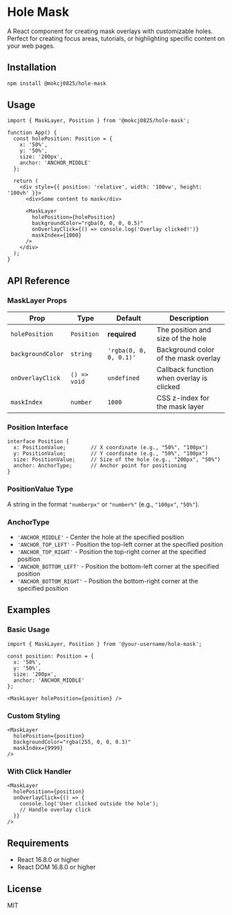 # Hole Mask

A React component for creating mask overlays with customizable holes. Perfect for creating focus areas, tutorials, or highlighting specific content on your web pages.

## Installation

```bash
npm install @mokcj0825/hole-mask
```

## Usage

```tsx
import { MaskLayer, Position } from '@mokcj0825/hole-mask';

function App() {
  const holePosition: Position = {
    x: '50%',
    y: '50%',
    size: '200px',
    anchor: 'ANCHOR_MIDDLE'
  };

  return (
    <div style={{ position: 'relative', width: '100vw', height: '100vh' }}>
      <div>Some content to mask</div>
      
      <MaskLayer
        holePosition={holePosition}
        backgroundColor="rgba(0, 0, 0, 0.5)"
        onOverlayClick={() => console.log('Overlay clicked!')}
        maskIndex={1000}
      />
    </div>
  );
}
```

## API Reference

### MaskLayer Props

| Prop | Type | Default | Description |
|------|------|---------|-------------|
| `holePosition` | `Position` | **required** | The position and size of the hole |
| `backgroundColor` | `string` | `'rgba(0, 0, 0, 0.1)'` | Background color of the mask overlay |
| `onOverlayClick` | `() => void` | `undefined` | Callback function when overlay is clicked |
| `maskIndex` | `number` | `1000` | CSS z-index for the mask layer |

### Position Interface

```tsx
interface Position {
  x: PositionValue;        // X coordinate (e.g., "50%", "100px")
  y: PositionValue;        // Y coordinate (e.g., "50%", "100px")
  size: PositionValue;     // Size of the hole (e.g., "200px", "50%")
  anchor: AnchorType;      // Anchor point for positioning
}
```

### PositionValue Type

A string in the format `"numberpx"` or `"number%"` (e.g., `"100px"`, `"50%"`).

### AnchorType

- `'ANCHOR_MIDDLE'` - Center the hole at the specified position
- `'ANCHOR_TOP_LEFT'` - Position the top-left corner at the specified position
- `'ANCHOR_TOP_RIGHT'` - Position the top-right corner at the specified position
- `'ANCHOR_BOTTOM_LEFT'` - Position the bottom-left corner at the specified position
- `'ANCHOR_BOTTOM_RIGHT'` - Position the bottom-right corner at the specified position

## Examples

### Basic Usage

```tsx
import { MaskLayer, Position } from '@your-username/hole-mask';

const position: Position = {
  x: '50%',
  y: '50%',
  size: '200px',
  anchor: 'ANCHOR_MIDDLE'
};

<MaskLayer holePosition={position} />
```

### Custom Styling

```tsx
<MaskLayer
  holePosition={position}
  backgroundColor="rgba(255, 0, 0, 0.3)"
  maskIndex={9999}
/>
```

### With Click Handler

```tsx
<MaskLayer
  holePosition={position}
  onOverlayClick={() => {
    console.log('User clicked outside the hole');
    // Handle overlay click
  }}
/>
```

## Requirements

- React 16.8.0 or higher
- React DOM 16.8.0 or higher

## License

MIT

